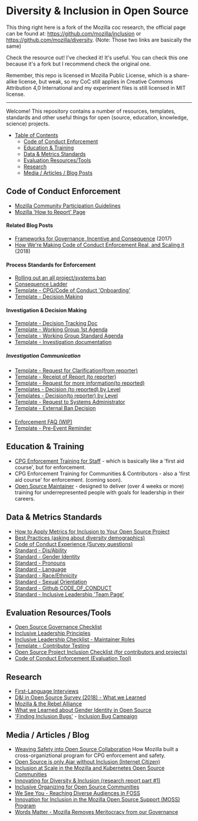 # Diversity & Inclusion in Open Source

This thing right here is a fork of the Mozilla coc research, the official page can be found at: https://github.com/mozilla/inclusion or https://github.com/mozilla/diversity.
(Note: Those two links are basically the same)

Check the resource out! I've checked it! It's useful. You can check this one because it's a fork but I recommend check the original one.

Remember, this repo is licensed in Mozilla Public License, which is a share-alike license, but weak, so my CoC still applies in Creative Commons Attribution 4,0 International and my experiment files is still licensed in MIT license.
________________________________________________________________________________________
Welcome!  This repository contains a number of resources, templates, standards and other useful things for open (source, education, knowledge, science) projects.  

   * [Table of Contents](#diversity--inclusion-in-open-source)
      * [Code of Conduct  Enforcement](#code-of-conduct--enforcement)
      * [Education &amp; Training](#education--training)
      * [Data &amp; Metrics Standards](#data--metrics-standards)
      * [Evaluation Resources/Tools](#evaluation-resourcestools)
      * [Research](#research)
      * [Media / Articles / Blog Posts](#media--articles--blog)

## Code of Conduct  Enforcement

* [Mozilla Community Participation Guidelines](https://www.mozilla.org/en-US/about/governance/policies/participation/)
* [Mozilla 'How to Report' Page](https://www.mozilla.org/en-US/about/governance/policies/participation/reporting/)

#### Related Blog Posts

* [Frameworks for Governance, Incentive and Consequence](https://medium.com/mozilla-open-innovation/frameworks-for-governance-incentive-and-consequence-in-foss-e1de6c091bdc) (2017)
* [How We're Making Code of Conduct Enforcement Real, and Scaling it](https://medium.com/mozilla-open-innovation/how-were-making-code-of-conduct-enforcement-real-and-scaling-it-3e382cf94415) (2018)

#### Process Standards for Enforcement
* [Rolling out an all project/systems ban](https://github.com/GitHub-Creeper/resources-for-coc/blob/master/code-of-conduct-enforcement/process_documentation/community/ban-rollout.md)
* [Consequence Ladder](https://github.com/GitHub-Creeper/resources-for-coc/blob/master/code-of-conduct-enforcement/consequence-ladder.md)
* [Template - CPG/Code of Conduct 'Onboarding'](https://github.com/GitHub-Creeper/resources-for-coc/blob/master/code-of-conduct-enforcement/cpg-onboarding.md)
* [Template - Decision Making](https://github.com/GitHub-Creeper/resources-for-coc/blob/master/code-of-conduct-enforcement/investigation/working-group/role-groups.md)

#### Investigation & Decision Making
* [Template - Decision Tracking Doc](https://github.com/GitHub-Creeper/resources-for-coc/blob/master/code-of-conduct-enforcement/investigation/working-group/decision.md)
* [Template - Working Group 1st Agenda](https://github.com/GitHub-Creeper/resources-for-coc/blob/master/code-of-conduct-enforcement/investigation/working-group/working-group-first-agenda.md)
* [Template - Working Group Standard Agenda](https://github.com/GitHub-Creeper/resources-for-coc/blob/master/code-of-conduct-enforcement/investigation/working-group/working-group-standard-agenda.md)
* [Template - Investigation documentation](https://github.com/GitHub-Creeper/resources-for-coc/blob/master/code-of-conduct-enforcement/investigation/working-group/incident-investigation-template.md)

##### Investigation Communication
* [Template - Request for Clarification(from reporter)](https://github.com/GitHub-Creeper/resources-for-coc/blob/master/code-of-conduct-enforcement/triage/communications/more-information.md)
* [Template - Receipt of Report (to reporter)](https://github.com/GitHub-Creeper/resources-for-coc/blob/master/code-of-conduct-enforcement/investigation/communication/reporter-investigation-started.md)
* [Template - Request for more information(to reported)](https://github.com/GitHub-Creeper/resources-for-coc/blob/master/code-of-conduct-enforcement/investigation/communication/reported-request-for-clarification.md)
* [Templates - Decision (to reported) by Level](https://github.com/GitHub-Creeper/resources-for-coc/tree/master/code-of-conduct-enforcement/decisions/communication/decision-comms/reported)
* [Templates - Decision(to reporter) by Level](https://github.com/GitHub-Creeper/resources-for-coc/tree/master/code-of-conduct-enforcement/decisions/communication/decision-comms/reporter)
* [Template - Request to Systems Administrator](https://github.com/GitHub-Creeper/resources-for-coc/blob/master/code-of-conduct-enforcement/decisions/communication/decision-comms/systems/level-7.md)
* [Template - External Ban Decision](https://github.com/GitHub-Creeper/resources-for-coc/blob/master/code-of-conduct-enforcement/decisions/communication/decision-comms/reported/decision-matrix-ban.md)

#### 

* [Enforcement FAQ (WIP)](https://github.com/GitHub-Creeper/resources-for-coc/blob/master/code-of-conduct-enforcement/decisions/communication/community_comms/FAQ%20-%20Contributor.md)
* [Template - Pre-Event Reminder](https://github.com/GitHub-Creeper/resources-for-coc/blob/master/code-of-conduct-events/comms/mozillians-pre-event-reminder.md)


## Education & Training

* [CPG Enforcement Training for Staff](https://mozilla.teachable.com/courses/enrolled/634901) - which is basically like a 'first aid course', but for enforcement.
* CPG Enforcement Training for Communities & Contributors  - also a 'first aid course' for enforcement.  (coming soon).
* [Open Source Maintainer](https://mozilla.github.io/maintainer-cohort/) - designed to deliver (over 4 weeks or more) training for underrepresented people with goals for leadership in their careers.

## Data & Metrics Standards
* [How to Apply Metrics for Inclusion to Your Open Source Project](https://medium.com/@sunnydeveloper/how-to-apply-metrics-for-inclusion-to-your-open-source-project-71b4e31a7b0c)
* [Best Practices  (asking about diversity demographics)](https://github.com/GitHub-Creeper/resources-for-coc/blob/master/data-metrics/surveys/best-practices-diverse-data.md)
* [Code of Conduct Experience (Survey questions)](https://github.com/GitHub-Creeper/resources-for-coc/blob/master/data-metrics/surveys/en/cpg-follow-up.md)
* [Standard - Dis/Ability](https://github.com/GitHub-Creeper/resources-for-coc/blob/master/data-metrics/surveys/en/disability.md)
* [Standard - Gender Identity](https://github.com/GitHub-Creeper/resources-for-coc/blob/master/data-metrics/surveys/en/gender-identity.md)
* [Standard - Pronouns](https://github.com/GitHub-Creeper/resources-for-coc/blob/master/data-metrics/surveys/en/gender-pronouns.md)
* [Standard - Language](https://github.com/GitHub-Creeper/resources-for-coc/blob/master/data-metrics/surveys/en/language.md)
* [Standard - Race/Ethnicity](https://github.com/GitHub-Creeper/resources-for-coc/blob/master/data-metrics/surveys/en/race-ethnicity.md)
* [Standard - Sexual Orientation](https://github.com/GitHub-Creeper/resources-for-coc/blob/master/data-metrics/surveys/en/sexual-orientation.md)
* [Standard - Github CODE_OF_CONDUCT](https://github.com/mozilla/repo-templates/blob/master/templates/CODE_OF_CONDUCT.md)
* [Standard - Inclusive Leadership 'Team Page'](https://github.com/GitHub-Creeper/resources-for-coc/blob/master/leadership/inclusive-leadership-template.md)


## Evaluation Resources/Tools

* [Open Source Governance Checklist](https://github.com/GitHub-Creeper/resources-for-coc/blob/master/evaluation_tools/governance-basic.md)
* [Inclusive Leadership Principles](https://github.com/emmairwin/wg-diversity-inclusion/blob/master/focus-areas/leadership/assets/leadership-principles.md)
* [Inclusive Leadership Checklist - Maintainer Roles](https://github.com/GitHub-Creeper/resources-for-coc/blob/master/leadership/leadership-principles-checklist-maintainer-tasks.md)
* [Template - Contributor Testing](https://github.com/GitHub-Creeper/resources-for-coc/blob/master/evaluation_tools/contributor-testing-steps.md)
* [Open Source Project Inclusion Checklist (for contributors and projects)](https://github.com/GitHub-Creeper/resources-for-coc/blob/master/evaluation_tools/contributor-assessment-basic.md.md)
* [Code of Conduct Enforcement (Evaluation Tool)](https://mozilla.github.io/diversity-coc-review.io/modules/assessment/protected-groups/)

## Research

* [First-Language Interviews](https://medium.com/mozilla-open-innovation/celebrating-mother-language-day-in-open-source-5bd254890094)
* [D&I in Open Source Survey (2018) - What we Learned](https://docs.google.com/presentation/d/13UxBGj2lI66SLjl6sp4NE3DH2ndT0k5QM0pPyyzZXuY/edit#slide=id.g25275a8168_3_275)
* [Mozilla & the Rebel Alliance](https://report.mozilla.community/)
* [What we Learned about Gender Identity in Open Source](https://medium.com/@sunnydeveloper/what-we-learned-about-gender-identity-in-open-source-d9acea0b7586)
* ['Finding Inclusion Bugs'](https://medium.com/@sunnydeveloper/technical-volunteer-needed-help-me-find-inclusivity-bugs-b13644bf583a)  - [Inclusion Bug Campaign](https://medium.com/@sunnydeveloper/squash-inclusion-bugs-982a3e5ee29d)


## Media / Articles / Blog

* [Weaving Safety into Open Source Collaboration](https://blog.mozilla.org/community/2020/09/10/weaving-safety-into-the-fabric-of-open-source/) How Mozilla built a cross-organiztional program for CPG enforcement and safety.
* [Open Source is only Ajar without Inclusion (Internet Citizen)](https://blog.mozilla.org/internetcitizen/2019/03/04/open-source-inclusion/)
* [Inclusion at Scale in the Mozilla and Kubernetes Open Source Communities](https://thenewstack.io/inclusion-at-scale-in-the-mozilla-and-kubernetes-open-source-communities/)
* [Innovating for Diversity & Inclusion (research report part #1)](https://medium.com/mozilla-open-innovation/a-time-for-action-innovating-for-diversity-inclusion-in-open-source-communities-6922fef4675e)
* [Inclusive Organizing for Open Source Communities](https://medium.com/mozilla-open-innovation/reflection-inclusive-organizing-for-open-source-communities-9c44f0b689c1)
* [We See You - Reaching Diverse Audiences in FOSS](https://medium.com/mozilla-open-innovation/we-see-you-reaching-diverse-audiences-in-foss-4e83efc86425)
* [Innovation for Inclusion in the Mozilla Open Source Support (MOSS) Program](https://blog.mozilla.org/careers/innovating-for-inclusion-in-the-mozilla-open-source-support-program/)
* [Words Matter - Mozilla Removes Meritocracy from our Governance](https://blog.mozilla.org/careers/words-matter-moving-beyond-meritocracy/)
